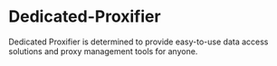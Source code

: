 # Dedicated-Proxifier
Dedicated Proxifier is determined to provide easy-to-use data access solutions and proxy management tools for anyone.
